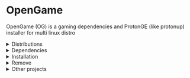 OpenGame
======
OpenGame (OG) is a gaming dependencies and ProtonGE (like protonup) installer for multi linux distro

<details>
<summary>Distributions</summary>

+ Fedora
+ Arch (need test)
+ Ubuntu (need test)
+ ElementaryOS (need test)
</details>

<details>
<summary>Dependencies</summary>

```shell
curl --proto '=https' --tlsv1.2 -sSf https://sh.rustup.rs | sh
```
</details>

<details>
<summary>Installation</summary>

```shell
curl -L https://raw.githubusercontent.com/Dragnansia/OpenGame/main/install.sh | sh
```
</details>

<details>
<summary>Remove</summary>

```shell
rm ~/bin/opengame
```
</details>

<details>
<summary>Other projects</summary>

+ [LibreGaming](https://github.com/Ahmed-Al-Balochi/LibreGaming)
</details>
